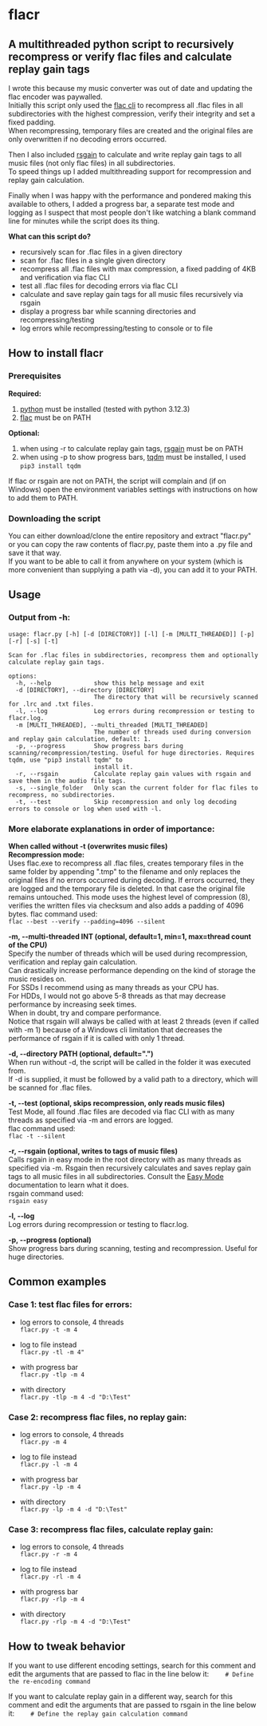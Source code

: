 # flacr

## A multithreaded python script to recursively recompress or verify flac files and calculate replay gain tags

I wrote this because my music converter was out of date and updating the flac encoder was paywalled.<br>
Initially this script only used the [flac cli](https://xiph.org/flac/documentation_tools_flac.html) to recompress all .flac files in all subdirectories with the highest compression, verify their integrity and set a fixed padding.<br>
When recompressing, temporary files are created and the original files are only overwritten if no decoding errors occurred.

Then I also included [rsgain](https://github.com/complexlogic/rsgain) to calculate and write replay gain tags to all music files (not only flac files) in all subdirectories.<br>
To speed things up I added multithreading support for recompression and replay gain calculation.

Finally when I was happy with the performance and pondered making this available to others, I added a progress bar, a separate test mode and logging as I suspect that most people don't like watching a blank command line for minutes while the script does its thing.

**What can this script do?**
  * recursively scan for .flac files in a given directory
  * scan for .flac files in a single given directory
  * recompress all .flac files with max compression, a fixed padding of 4KB and verification via flac CLI
  * test all .flac files for decoding errors via flac CLI
  * calculate and save replay gain tags for all music files recursively via rsgain
  * display a progress bar while scanning directories and recompressing/testing
  * log errors while recompressing/testing to console or to file

## How to install flacr

### Prerequisites

**Required:**
1. [python](https://www.python.org/downloads/) must be installed (tested with python 3.12.3)
2. [flac](https://xiph.org/flac/download.html) must be on PATH

**Optional:**
1. when using -r to calculate replay gain tags, [rsgain](https://github.com/complexlogic/rsgain) must be on PATH
2. when using -p to show progress bars, [tqdm](https://github.com/tqdm/tqdm) must be installed, I used `pip3 install tqdm`

If flac or rsgain are not on PATH, the script will complain and (if on Windows) open the environment variables settings with instructions on how to add them to PATH.

### Downloading the script

You can either download/clone the entire repository and extract "flacr.py" or you can copy the raw contents of flacr.py, paste them into a .py file and save it that way.<br>
If you want to be able to call it from anywhere on your system (which is more convenient than supplying a path via -d), you can add it to your PATH.

## Usage

### Output from -h:

```
usage: flacr.py [-h] [-d [DIRECTORY]] [-l] [-m [MULTI_THREADED]] [-p] [-r] [-s] [-t]

Scan for .flac files in subdirectories, recompress them and optionally calculate replay gain tags.

options:
  -h, --help            show this help message and exit
  -d [DIRECTORY], --directory [DIRECTORY]
                        The directory that will be recursively scanned for .lrc and .txt files.
  -l, --log             Log errors during recompression or testing to flacr.log.
  -m [MULTI_THREADED], --multi_threaded [MULTI_THREADED]
                        The number of threads used during conversion and replay gain calculation, default: 1.
  -p, --progress        Show progress bars during scanning/recompression/testing. Useful for huge directories. Requires tqdm, use "pip3 install tqdm" to
                        install it.
  -r, --rsgain          Calculate replay gain values with rsgain and save them in the audio file tags.
  -s, --single_folder   Only scan the current folder for flac files to recompress, no subdirectories.
  -t, --test            Skip recompression and only log decoding errors to console or log when used with -l.
```

### More elaborate explanations in order of importance:

**When called without -t (overwrites music files)**  
**Recompression mode:**  
Uses flac.exe to recompress all .flac files, creates temporary files in the same folder by appending ".tmp" to the filename and only replaces the original files if no errors occurred during decoding. If errors occurred, they are logged and the temporary file is deleted. In that case the original file remains untouched.
This mode uses the highest level of compression (8), verifies the written files via checksum and also adds a padding of 4096 bytes.
flac command used:<br>
`flac --best --verify --padding=4096 --silent`

**-m, --multi-threaded INT (optional, default=1, min=1, max=thread count of the CPU)**  
Specify the number of threads which will be used during recompression, verification and replay gain calculation.<br>
Can drastically increase performance depending on the kind of storage the music resides on.<br>
For SSDs I recommend using as many threads as your CPU has.<br>
For HDDs, I would not go above 5-8 threads as that may decrease performance by increasing seek times.<br>
When in doubt, try and compare performance.<br>
Notice that rsgain will always be called with at least 2 threads (even if called with -m 1) because of a Windows cli limitation that decreases the performance of rsgain if it is called with only 1 thread.

**-d, --directory PATH (optional, default=".")**  
When run without -d, the script will be called in the folder it was executed from.<br>
If -d is supplied, it must be followed by a valid path to a directory, which will be scanned for .flac files.

**-t, --test (optional, skips recompression, only reads music files)**  
Test Mode, all found .flac files are decoded via flac CLI with as many threads as specified via -m and errors are logged.<br>
flac command used:<br>
`flac -t --silent`

**-r, --rsgain (optional, writes to tags of music files)**  
Calls rsgain in easy mode in the root directory with as many threads as specified via -m. Rsgain then recursively calculates and saves replay gain tags to all music files in all subdirectories. Consult the [Easy Mode](https://github.com/complexlogic/rsgain?tab=readme-ov-file#easy-mode) documentation to learn what it does.<br>
rsgain command used:<br>
`rsgain easy`

**-l, --log**  
Log errors during recompression or testing to flacr.log.

**-p, --progress (optional)**  
Show progress bars during scanning, testing and recompression. Useful for huge directories.


## Common examples

### Case 1: test flac files for errors:
* log errors to console, 4 threads<br>
`flacr.py -t -m 4`

* log to file instead<br>
`flacr.py -tl -m 4"`
  
* with progress bar<br>
`flacr.py -tlp -m 4`

* with directory<br>
`flacr.py -tlp -m 4 -d "D:\Test"`

### Case 2: recompress flac files, no replay gain:
* log errors to console, 4 threads<br>
`flacr.py -m 4`
  
* log to file instead<br>
`flacr.py -l -m 4` 

* with progress bar<br>
`flacr.py -lp -m 4`

* with directory<br>
`flacr.py -lp -m 4 -d "D:\Test"`

### Case 3: recompress flac files, calculate replay gain:
* log errors to console, 4 threads<br>
`flacr.py -r -m 4`

* log to file instead<br>
`flacr.py -rl -m 4`
  
* with progress bar<br>
`flacr.py -rlp -m 4`

* with directory<br>
`flacr.py -rlp -m 4 -d "D:\Test"`

## How to tweak behavior

If you want to use different encoding settings, search for this comment and edit the arguments that are passed to flac in the line below it:
`    # Define the re-encoding command`

If you want to calculate replay gain in a different way, search for this comment and edit the arguments that are passed to rsgain in the line below it:
`    # Define the replay gain calculation command`